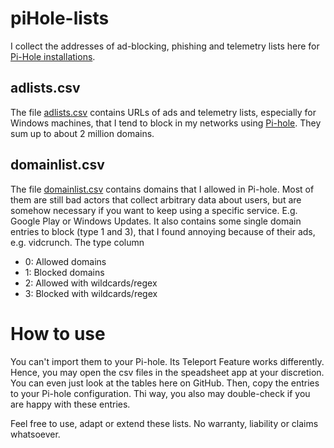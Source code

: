 # piHole-lists
I collect the addresses of ad-blocking, phishing and telemetry lists here for [Pi-Hole installations](https://github.com/pi-hole).
## adlists.csv
The file [adlists.csv](https://github.com/yjeanrenaud/piHole-lists/blob/main/adlists.csv) contains URLs of ads and telemetry lists, especially for Windows machines, that I tend to block in my networks using [Pi-hole](https://github.com/pi-hole). They sum up to about 2 million domains.
## domainlist.csv
The file [domainlist.csv](https://github.com/yjeanrenaud/piHole-lists/blob/main/domainlist.csv) contains domains that I allowed in Pi-hole.
Most of them are still bad actors that collect arbitrary data about users, but are somehow necessary if you want to keep using a specific service. E.g. Google Play or Windows  Updates. It also contains some single domain entries to block (type 1 and 3), that I found annoying because of their ads, e.g. vidcrunch.
The type column
- 0: Allowed domains
- 1: Blocked domains
- 2: Allowed with wildcards/regex
- 3: Blocked with wildcards/regex
# How to use
You can't import them to your Pi-hole. Its Teleport Feature works differently. Hence, you may open the csv files in the speadsheet app at your discretion. You can even just look at the tables here on GitHub. Then, copy the entries to your Pi-hole configuration. Thi way, you also may double-check if you are happy with these entries.

Feel free to use, adapt or extend these lists. No warranty, liability or claims whatsoever.
